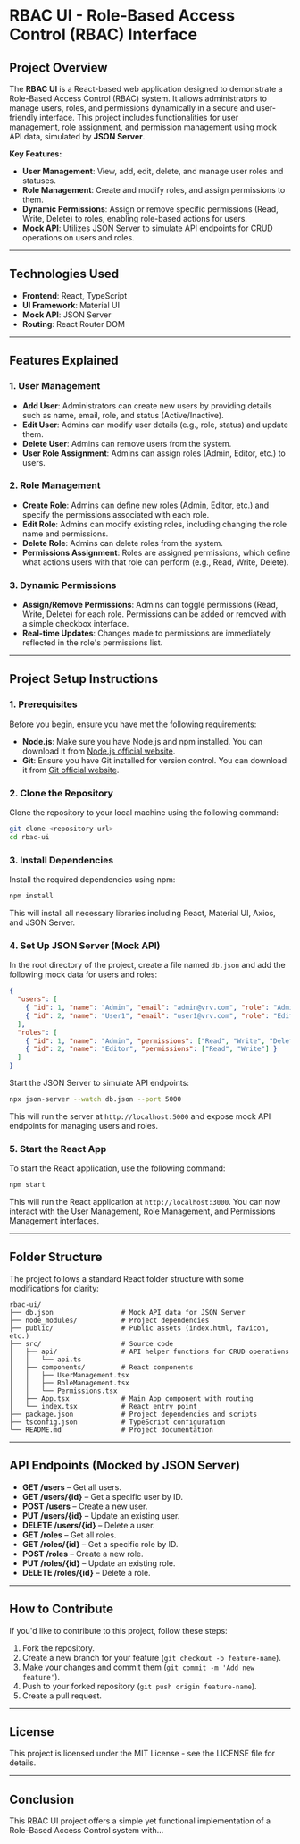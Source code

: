 # **RBAC UI - Role-Based Access Control (RBAC) Interface**

## **Project Overview**

The **RBAC UI** is a React-based web application designed to demonstrate a Role-Based Access Control (RBAC) system. It allows administrators to manage users, roles, and permissions dynamically in a secure and user-friendly interface. This project includes functionalities for user management, role assignment, and permission management using mock API data, simulated by **JSON Server**.

**Key Features:**
- **User Management**: View, add, edit, delete, and manage user roles and statuses.
- **Role Management**: Create and modify roles, and assign permissions to them.
- **Dynamic Permissions**: Assign or remove specific permissions (Read, Write, Delete) to roles, enabling role-based actions for users.
- **Mock API**: Utilizes JSON Server to simulate API endpoints for CRUD operations on users and roles.

---

## **Technologies Used**
- **Frontend**: React, TypeScript
- **UI Framework**: Material UI
- **Mock API**: JSON Server
- **Routing**: React Router DOM

---

## **Features Explained**

### **1. User Management**
- **Add User**: Administrators can create new users by providing details such as name, email, role, and status (Active/Inactive).
- **Edit User**: Admins can modify user details (e.g., role, status) and update them.
- **Delete User**: Admins can remove users from the system.
- **User Role Assignment**: Admins can assign roles (Admin, Editor, etc.) to users.

### **2. Role Management**
- **Create Role**: Admins can define new roles (Admin, Editor, etc.) and specify the permissions associated with each role.
- **Edit Role**: Admins can modify existing roles, including changing the role name and permissions.
- **Delete Role**: Admins can delete roles from the system.
- **Permissions Assignment**: Roles are assigned permissions, which define what actions users with that role can perform (e.g., Read, Write, Delete).

### **3. Dynamic Permissions**
- **Assign/Remove Permissions**: Admins can toggle permissions (Read, Write, Delete) for each role. Permissions can be added or removed with a simple checkbox interface.
- **Real-time Updates**: Changes made to permissions are immediately reflected in the role's permissions list.

---

## **Project Setup Instructions**

### **1. Prerequisites**
Before you begin, ensure you have met the following requirements:
- **Node.js**: Make sure you have Node.js and npm installed. You can download it from [Node.js official website](https://nodejs.org/).
- **Git**: Ensure you have Git installed for version control. You can download it from [Git official website](https://git-scm.com/).

### **2. Clone the Repository**

Clone the repository to your local machine using the following command:

```bash
git clone <repository-url>
cd rbac-ui
```

### **3. Install Dependencies**
Install the required dependencies using npm:

```bash
npm install
```
This will install all necessary libraries including React, Material UI, Axios, and JSON Server.

### **4. Set Up JSON Server (Mock API)**
In the root directory of the project, create a file named `db.json` and add the following mock data for users and roles:

```json
{
  "users": [
    { "id": 1, "name": "Admin", "email": "admin@vrv.com", "role": "Admin", "status": "Active" },
    { "id": 2, "name": "User1", "email": "user1@vrv.com", "role": "Editor", "status": "Inactive" }
  ],
  "roles": [
    { "id": 1, "name": "Admin", "permissions": ["Read", "Write", "Delete"] },
    { "id": 2, "name": "Editor", "permissions": ["Read", "Write"] }
  ]
}
```

Start the JSON Server to simulate API endpoints:

```bash
npx json-server --watch db.json --port 5000
```
This will run the server at `http://localhost:5000` and expose mock API endpoints for managing users and roles.

### **5. Start the React App**
To start the React application, use the following command:

```bash
npm start
```
This will run the React application at `http://localhost:3000`. You can now interact with the User Management, Role Management, and Permissions Management interfaces.

---

## **Folder Structure**
The project follows a standard React folder structure with some modifications for clarity:

```
rbac-ui/
├── db.json                 # Mock API data for JSON Server
├── node_modules/           # Project dependencies
├── public/                 # Public assets (index.html, favicon, etc.)
├── src/                    # Source code
│   ├── api/                # API helper functions for CRUD operations
│   │   └── api.ts
│   ├── components/         # React components
│   │   ├── UserManagement.tsx
│   │   ├── RoleManagement.tsx
│   │   └── Permissions.tsx
│   ├── App.tsx             # Main App component with routing
│   └── index.tsx           # React entry point
├── package.json            # Project dependencies and scripts
├── tsconfig.json           # TypeScript configuration
└── README.md               # Project documentation
```

---

## **API Endpoints (Mocked by JSON Server)**
- **GET /users** – Get all users.
- **GET /users/{id}** – Get a specific user by ID.
- **POST /users** – Create a new user.
- **PUT /users/{id}** – Update an existing user.
- **DELETE /users/{id}** – Delete a user.
- **GET /roles** – Get all roles.
- **GET /roles/{id}** – Get a specific role by ID.
- **POST /roles** – Create a new role.
- **PUT /roles/{id}** – Update an existing role.
- **DELETE /roles/{id}** – Delete a role.

---

## **How to Contribute**
If you'd like to contribute to this project, follow these steps:

1. Fork the repository.
2. Create a new branch for your feature (`git checkout -b feature-name`).
3. Make your changes and commit them (`git commit -m 'Add new feature'`).
4. Push to your forked repository (`git push origin feature-name`).
5. Create a pull request.

---

## **License**
This project is licensed under the MIT License - see the LICENSE file for details.

---

## **Conclusion**
This RBAC UI project offers a simple yet functional implementation of a Role-Based Access Control system with...
